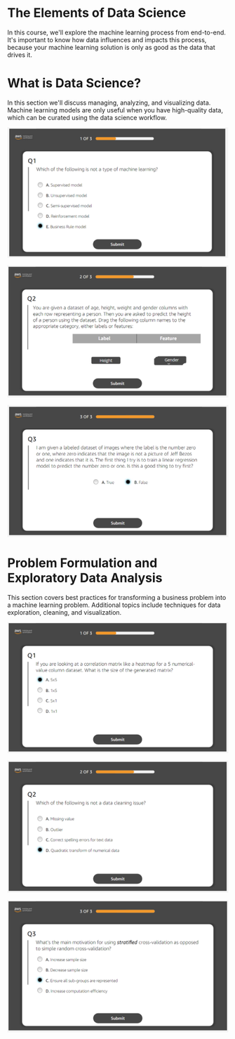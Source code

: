 # The Elements of Data Science
In this course, we'll explore the machine learning process from end-to-end. It's important to know how data influences and impacts this process, because your machine learning solution is only as good as the data that drives it.

# What is Data Science?
In this section we'll discuss managing, analyzing, and visualizing data. Machine learning models are only useful when you have high-quality data, which can be curated using the data science workflow.

![Knowledge_Check_1_1](/The_Elements_of_Data_Science/Knowledge_Check_1_1.PNG)

![Knowledge_Check_1_2](/The_Elements_of_Data_Science/Knowledge_Check_1_2.PNG)

![Knowledge_Check_1_3](/The_Elements_of_Data_Science/Knowledge_Check_1_3.PNG)

# Problem Formulation and Exploratory Data Analysis
This section covers best practices for transforming a business problem into a machine learning problem. Additional topics include techniques for data exploration, cleaning, and visualization.

![Knowledge_Check_2_1](/The_Elements_of_Data_Science/Knowledge_Check_2_1.PNG)

![Knowledge_Check_2_2](/The_Elements_of_Data_Science/Knowledge_Check_2_2.PNG)

![Knowledge_Check_2_3](/The_Elements_of_Data_Science/Knowledge_Check_2_3.PNG)


